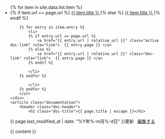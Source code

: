 ﻿---
layout: default
---
<div class="doc-container">
    <div class="doc-menu">
        <ul>
        {% for item in site.data.list.item %}
            <li>
            {% if item.url == page.url %}
                <a href="{{ item.url | relative_url }}" class="active doc-link" role="link">  {{ item.title }} </a>
            {% else %}
                <a href="{{ item.url | relative_url }}" class="doc-link" role="link">  {{ item.title }} </a>
            {% endif %}

        {% for entry in item.entry %}
            <li>
            {% if entry.url == page.url %}
                <a href="{{ entry.url | relative_url }}" class="active doc-link" role="link">  {{ entry.page }} </a>
            {% else %}
                <a href="{{ entry.url | relative_url }}" class="doc-link" role="link">  {{ entry.page }} </a>
            {% endif %}

            </li>
        {% endfor %}

            </li>
        {% endfor %}
        </ul>
    </div>
    <article class="documentation">
        <header class="doc-header">
            <h1 class="doc-title">{{ page.title | escape }}</h1>
<p class="meta">
{{ page.last_modified_at | date: "%Y年%-m月%-d日" }}更新
&nbsp;
<i class="fa-pencil"></i>
<a href="https://github.com/{{ site.repository }}/blob/master/{{ page.path }}" alt="Edit">
編集する
</a>
</p>
        </header>
        <section>
            {{ content }}
        </section>
    </article>
</div>

<script>
{% include js/anchor.min.js %}
</script>
<script>anchors.add('h1, h2, h3, h4, h5, h6');</script>

<script>
function connecttext( textid, ischecked ) {
  document.getElementById(textid).disabled = !ischecked;
}
</script>